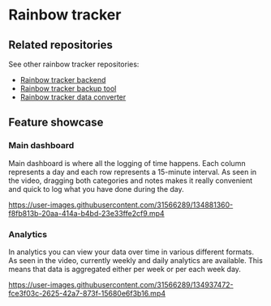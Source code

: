 # Rainbow tracker

## Related repositories
See other rainbow tracker repositories:
- [Rainbow tracker backend](https://github.com/emilsbee/rainbow-tracker-backend)
- [Rainbow tracker backup tool](https://github.com/emilsbee/rainbow-tracker-backup-tool)
- [Rainbow tracker data converter](https://github.com/emilsbee/rainbow-tracker-converter)

## Feature showcase

### Main dashboard

Main dashboard is where all the logging of time happens. Each column represents a day and each row represents a 15-minute interval. As seen in the video, dragging both categories and notes makes it really convenient and quick to log what you have done during the day.  

https://user-images.githubusercontent.com/31566289/134881360-f8fb813b-20aa-414a-b4bd-23e33ffe2cf9.mp4

### Analytics

In analytics you can view your data over time in various different formats. As seen in the video, currently weekly and daily analytics are available. This means that data is aggregated either per week or per each week day.

https://user-images.githubusercontent.com/31566289/134937472-fce3f03c-2625-42a7-873f-15680e6f3b16.mp4



